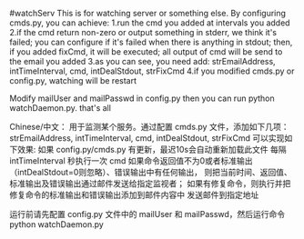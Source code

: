 #watchServ
This is for watching server or something else.
By configuring cmds.py, you can achieve:
1.run the cmd you added at intervals you added
2.if the cmd return non-zero or output something in stderr, we think it's failed;
  you can configure if it's failed when there is anything in stdout;
  then, if you added fixCmd, it will be executed;
  all output of cmd will be send to the email you added
3.as you can see, you need add: strEmailAddress, intTimeInterval, cmd, intDealStdout, strFixCmd
4.if you modified cmds.py or config.py, watching will be restart

Modify mailUser and mailPasswd in config.py then you can run python watchDaemon.py.
that's all

Chinese/中文：
用于监测某个服务。通过配置 cmds.py 文件，添加如下几项：
strEmailAddress, intTimeInterval, cmd, intDealStdout, strFixCmd
可以实现如下效果:
	如果 config.py/cmds.py 有更新，最迟10s会自动重新加载此文件
    每隔 intTimeInterval 秒执行一次 cmd
    如果命令返回值不为0或者标准输出（intDealStdout=0则忽略）、错误输出中有任何输出，
		则把当前时间、返回值、标准输出及错误输出通过邮件发送给指定监视者；
    如果有修复命令，则执行并把修复命令的标准输出和错误输出添加到邮件内容中
	发送邮件到指定地址
	
运行前请先配置 config.py 文件中的 mailUser 和 mailPasswd，然后运行命令 python watchDaemon.py
	